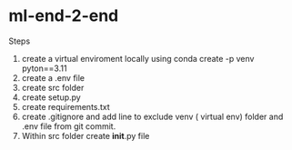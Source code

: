# ml-end-2-end

Steps
1. create a virtual enviroment locally using conda create -p venv pyton==3.11
2. create a .env file
3. create src folder
4. create setup.py 
5. create requirements.txt 
6. create .gitignore and add line to exclude venv ( virtual env) folder and .env file from git commit.
6. Within src folder create __init__.py file
